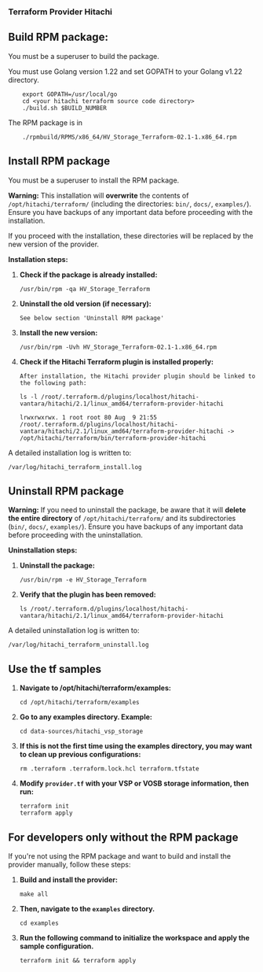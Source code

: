 ### Terraform Provider Hitachi


## Build RPM package:
You must be a superuser to build the package.

You must use Golang version 1.22 and set GOPATH to your Golang v1.22 directory.
```script
    export GOPATH=/usr/local/go
    cd <your hitachi terraform source code directory>
    ./build.sh $BUILD_NUMBER
```

The RPM package is in 
```
    ./rpmbuild/RPMS/x86_64/HV_Storage_Terraform-02.1-1.x86_64.rpm
```


## Install RPM package
You must be a superuser to install the RPM package.

**Warning:**
This installation will **overwrite** the contents of `/opt/hitachi/terraform/` (including the directories: `bin/`, `docs/`, `examples/`). 
Ensure you have backups of any important data before proceeding with the installation.

If you proceed with the installation, these directories will be replaced by the new version of the provider. 

**Installation steps:**
1. **Check if the package is already installed:**
    ```script
    /usr/bin/rpm -qa HV_Storage_Terraform
    ```


2. **Uninstall the old version (if necessary):**
    ```script
    See below section 'Uninstall RPM package'
    ```


3. **Install the new version:**
    ```script
    /usr/bin/rpm -Uvh HV_Storage_Terraform-02.1-1.x86_64.rpm
    ```


4. **Check if the Hitachi Terraform plugin is installed properly:**
    ```
    After installation, the Hitachi provider plugin should be linked to the following path:
    ```
    ```
    ls -l /root/.terraform.d/plugins/localhost/hitachi-vantara/hitachi/2.1/linux_amd64/terraform-provider-hitachi 

    lrwxrwxrwx. 1 root root 80 Aug  9 21:55 /root/.terraform.d/plugins/localhost/hitachi-vantara/hitachi/2.1/linux_amd64/terraform-provider-hitachi -> /opt/hitachi/terraform/bin/terraform-provider-hitachi
    ```

A detailed installation log is written to:

```
/var/log/hitachi_terraform_install.log
```

## Uninstall RPM package

**Warning:**
If you need to uninstall the package, be aware that it will **delete the entire directory** of `/opt/hitachi/terraform/` and its subdirectories (`bin/`, `docs/`, `examples/`). 
Ensure you have backups of any important data before proceeding with the uninstallation.

**Uninstallation steps:**
1. **Uninstall the package:**
    ```script
    /usr/bin/rpm -e HV_Storage_Terraform
    ```

2. **Verify that the plugin has been removed:**
    ```script
    ls /root/.terraform.d/plugins/localhost/hitachi-vantara/hitachi/2.1/linux_amd64/terraform-provider-hitachi
    ```

A detailed uninstallation log is written to:

```
/var/log/hitachi_terraform_uninstall.log
```

## Use the tf samples
1. **Navigate to /opt/hitachi/terraform/examples:**
    ```
    cd /opt/hitachi/terraform/examples
    ```

2. **Go to any examples directory. Example:**
    ```
    cd data-sources/hitachi_vsp_storage
    ```

3. **If this is **not the first time** using the examples directory, you may want to clean up previous configurations:**
    ```
    rm .terraform .terraform.lock.hcl terraform.tfstate
    ```

4. **Modify `provider.tf` with your VSP or VOSB storage information, then run:**
    ```
    terraform init
    terraform apply
    ```


## For developers only without the RPM package

If you're not using the RPM package and want to build and install the provider manually, follow these steps:

1. **Build and install the provider:**
   ```shell
   make all
    ```
2. **Then, navigate to the `examples` directory.**
    ```shell
    cd examples
    ```

3. **Run the following command to initialize the workspace and apply the sample configuration.**
    ```shell
    terraform init && terraform apply
    ```
